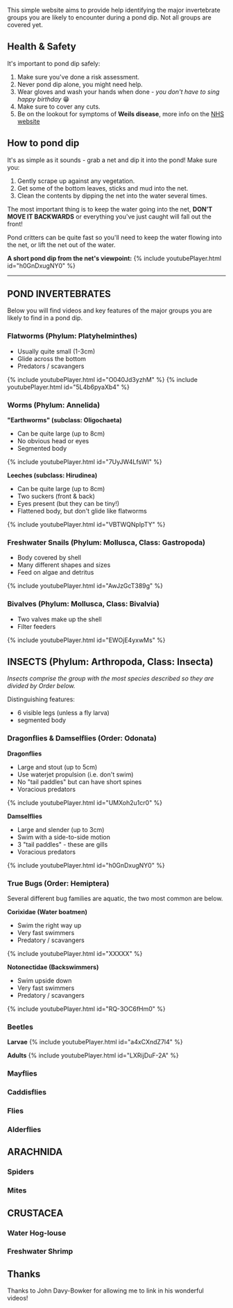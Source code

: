 This simple website aims to provide help identifying the major invertebrate groups you are likely to encounter during a pond dip. Not all groups are covered yet.


## Health & Safety
It's important to pond dip safely:

1. Make sure you've done a risk assessment.
2. Never pond dip alone, you might need help. 
3. Wear gloves and wash your hands when done - *you don't have to sing happy birthday* :grin:
4. Make sure to cover any cuts.
5. Be on the lookout for symptoms of **Weils disease**, more info on the [NHS website](https://www.nhs.uk/conditions/leptospirosis/)


## How to pond dip
It's as simple as it sounds - grab a net and dip it into the pond! Make sure you:
1. Gently scrape up against any vegetation.
2. Get some of the bottom leaves, sticks and mud into the net.
3. Clean the contents by dipping the net into the water several times.

The most important thing is to keep the water going into the net, **DON’T MOVE IT BACKWARDS** or everything you've just caught will fall out the front! 

Pond critters can be quite fast so you'll need to keep the water flowing into the net, or lift the net out of the water.

**A short pond dip from the net's viewpoint:**
{% include youtubePlayer.html id="h0GnDxugNY0" %}

<style type="text/css"> 
  .embed-youtube {
    position: relative;
    padding-bottom: 56.25%;
    padding-top: 25px;
    height: 0;
  }

.embed-youtube iframe {
    position: absolute;
    top: 0;
    left: 0;
    width: 100%;
    height: 100%;
  }
</style>

---
## **POND INVERTEBRATES**
Below you will find videos and key features of the major groups you are likely to find in a pond dip.


### Flatworms (Phylum: Platyhelminthes)
- Usually quite small (1-3cm)
- Glide across the bottom
- Predators / scavangers

{% include youtubePlayer.html id="O040Jd3yzhM" %}
{% include youtubePlayer.html id="5L4b6pyaXb4" %}


### Worms (Phylum: Annelida)
**"Earthworms" (subclass: Oligochaeta)** 
- Can be quite large (up to 8cm)
- No obvious head or eyes
- Segmented body

{% include youtubePlayer.html id="7UyJW4LfsWI" %}


**Leeches (subclass: Hirudinea)**
- Can be quite large (up to 8cm)
- Two suckers (front & back)
- Eyes present (but they can be tiny!)
- Flattened body, but don't glide like flatworms

{% include youtubePlayer.html id="VBTWQNpIpTY" %}


### Freshwater Snails (Phylum: Mollusca, Class: Gastropoda)
- Body covered by shell
- Many different shapes and sizes
- Feed on algae and detritus

{% include youtubePlayer.html id="AwJzGcT389g" %}

### Bivalves (Phylum: Mollusca, Class: Bivalvia)
- Two valves make up the shell
- Filter feeders

{% include youtubePlayer.html id="EWOjE4yxwMs" %}




## **INSECTS (Phylum: Arthropoda, Class: Insecta)**
*Insects comprise the group with the most species described so they are divided by Order below.*

Distinguishing features:
- 6 visible legs (unless a fly larva)
- segmented body

### Dragonflies & Damselflies (Order: Odonata)
**Dragonflies**
- Large and stout (up to 5cm)
- Use waterjet propulsion (i.e. don't swim)
- No "tail paddles" but can have short spines
- Voracious predators

{% include youtubePlayer.html id="UMXoh2u1cr0" %}

**Damselflies**
- Large and slender (up to 3cm)
- Swim with a side-to-side motion
- 3 "tail paddles" - these are gills
- Voracious predators

{% include youtubePlayer.html id="h0GnDxugNY0" %}

### True Bugs (Order: Hemiptera)
Several different bug families are aquatic, the two most common are below.

**Corixidae (Water boatmen)**
- Swim the right way up
- Very fast swimmers
- Predatory / scavangers

{% include youtubePlayer.html id="XXXXX" %}

**Notonectidae (Backswimmers)**
- Swim upside down
- Very fast swimmers
- Predatory / scavangers

{% include youtubePlayer.html id="RQ-3OC6fHm0" %}

### Beetles

**Larvae**
{% include youtubePlayer.html id="a4xCXndZ7l4" %}

**Adults**
{% include youtubePlayer.html id="LXRijDuF-2A" %}

### Mayflies

### Caddisflies

### Flies

### Alderflies 

## **ARACHNIDA**

### Spiders
### Mites

## **CRUSTACEA**

### Water Hog-louse 

### Freshwater Shrimp 


## Thanks
Thanks to John Davy-Bowker for allowing me to link in his wonderful videos!
